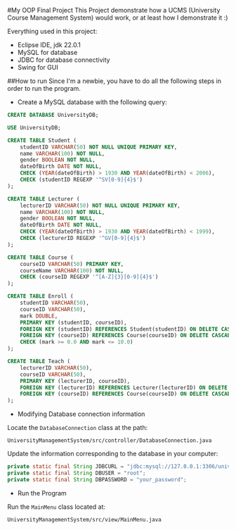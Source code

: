 #My OOP Final Project
This Project demonstrate how a UCMS (University Course Management System) would work, or at least how I demonstrate it :)

Everything used in this project:
- Eclipse IDE, jdk 22.0.1
- MySQL for database
- JDBC for database connectivity
- Swing for GUI 

##How to run 
Since I'm a newbie, you have to do all the following steps in order to run the program.

- Create a MySQL database with the following query:

```sql
CREATE DATABASE UniversityDB;

USE UniversityDB;

CREATE TABLE Student (
    studentID VARCHAR(50) NOT NULL UNIQUE PRIMARY KEY,
    name VARCHAR(100) NOT NULL,
    gender BOOLEAN NOT NULL,
    dateOfBirth DATE NOT NULL,
    CHECK (YEAR(dateOfBirth) > 1930 AND YEAR(dateOfBirth) < 2006),
    CHECK (studentID REGEXP '^SV[0-9]{4}$')
);

CREATE TABLE Lecturer (
    lecturerID VARCHAR(50) NOT NULL UNIQUE PRIMARY KEY,
    name VARCHAR(100) NOT NULL,
    gender BOOLEAN NOT NULL,
    dateOfBirth DATE NOT NULL,
    CHECK (YEAR(dateOfBirth) > 1930 AND YEAR(dateOfBirth) < 1999),
    CHECK (lecturerID REGEXP '^GV[0-9]{4}$')
);

CREATE TABLE Course (
    courseID VARCHAR(50) PRIMARY KEY,
    courseName VARCHAR(100) NOT NULL,
    CHECK (courseID REGEXP '^[A-Z]{3}[0-9]{4}$')
);

CREATE TABLE Enroll (
    studentID VARCHAR(50),
    courseID VARCHAR(50),
    mark DOUBLE,
    PRIMARY KEY (studentID, courseID),
    FOREIGN KEY (studentID) REFERENCES Student(studentID) ON DELETE CASCADE,
    FOREIGN KEY (courseID) REFERENCES Course(courseID) ON DELETE CASCADE,
    CHECK (mark >= 0.0 AND mark <= 10.0)
);

CREATE TABLE Teach (
    lecturerID VARCHAR(50),
    courseID VARCHAR(50),
    PRIMARY KEY (lecturerID, courseID),
    FOREIGN KEY (lecturerID) REFERENCES Lecturer(lecturerID) ON DELETE CASCADE,
    FOREIGN KEY (courseID) REFERENCES Course(courseID) ON DELETE CASCADE
);

```

- Modifying Database connection information

Locate the `DatabaseConnection` class at the path:

`UniversityManagementSystem/src/controller/DatabaseConnection.java`

Update the information corresponding to the database in your computer:

```java
private static final String JDBCURL = "jdbc:mysql://127.0.0.1:3306/universitydb";
private static final String DBUSER = "root";
private static final String DBPASSWORD = "your_password";
```

- Run the Program

Run the `MainMenu` class located at:

`UniversityManagementSystem/src/view/MainMenu.java`

 


